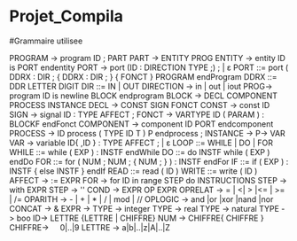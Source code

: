 # Projet_Compila
#Grammaire utilisee

PROGRAM -> program ID ; PART
PART -> ENTITY PROG 
ENTITY -> entity ID is PORT endentity
PORT -> port (ID  : DIRECTION TYPE ;) ; | ε
PORT ::= port ( DDRX : DIR ; { DDRX : DIR ; } { FONCT } PROGRAM endProgram
DDRX ::= DDR LETTER DIGIT
DIR ::= IN | OUT
DIRECTION -> in | out | iout
PROG-> program ID is newline BLOCK endprogram
BLOCK -> DECL COMPONENT PROCESS INSTANCE
DECL ->  CONST SIGN FONCT
CONST -> const ID 
SIGN -> signal  ID : TYPE AFFECT ;
FONCT ->  VARTYPE ID ( PARAM ) : BLOCKF endFonct
COMPONENT -> component ID  PORT endcomponent
PROCESS -> ID process ( TYPE ID T )  P endprocess ;
INSTANCE -> 
P-> VAR 
VAR -> variable ID{ ,ID } : TYPE AFFECT ; | ε
LOOP ::= WHILE | DO | FOR
WHILE ::= while ( EXP ) : INSTF endWhile
DO ::= do INSTF while ( EXP ) endDo
FOR ::= for ( NUM ; NUM ; { NUM ; } ) : INSTF endFor
IF ::= if ( EXP ) : INSTF { else INSTF } endIf
READ ::= read ( ID )
WRITE ::= write ( ID )
AFFECT -> := EXPR
FOR -> for ID in range STEP do INSTRUCTIONS
STEP -> with EXPR
STEP -> ''
COND -> EXPR OP EXPR
OPRELAT -> = | <| > |<= | >= | /=
OPARITH ->  - | + | * | / | mod  | //
OPLOGIC -> and |or |xor |nand |nor 
CONCAT -> &
EXPR -> 
TYPE -> integer
TYPE -> real
TYPE -> natural
TYPE -> boo
ID-> LETTRE {LETTRE | CHIFFRE}
NUM -> CHIFFRE{ CHIFFRE }
CHIFFRE->     0|..|9
LETTRE -> a|b|..|z|A|..|Z
